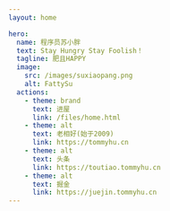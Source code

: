 ```yaml
---
layout: home

hero:
  name: 程序员苏小胖
  text: Stay Hungry Stay Foolish！
  tagline: 肥且HAPPY
  image:
    src: /images/suxiaopang.png
    alt: FattySu
  actions:
    - theme: brand
      text: 进屋
      link: /files/home.html
    - theme: alt
      text: 老相好(始于2009)
      link: https://tommyhu.cn
    - theme: alt
      text: 头条
      link: https://toutiao.tommyhu.cn
    - theme: alt
      text: 掘金
      link: https://juejin.tommyhu.cn
---
```


